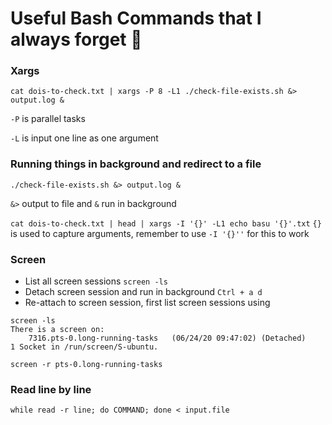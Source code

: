 # Useful Bash Commands that I always forget 🤦‍️

### Xargs

```cat dois-to-check.txt | xargs -P 8 -L1 ./check-file-exists.sh &> output.log &```

`-P` is parallel tasks

`-L` is input one line as one argument

### Running things in background and redirect to a file

```./check-file-exists.sh &> output.log &```

`&>` output to file and `&` run in background

```cat dois-to-check.txt | head | xargs -I '{}' -L1 echo basu '{}'.txt```
`{}` is used to capture arguments, remember to use `-I '{}''` for this to work

### Screen

- List all screen sessions `screen -ls`
- Detach screen session and run in background `Ctrl + a d`
- Re-attach to screen session, first list screen sessions using 
```
screen -ls
There is a screen on:
	7316.pts-0.long-running-tasks	(06/24/20 09:47:02)	(Detached)
1 Socket in /run/screen/S-ubuntu.

screen -r pts-0.long-running-tasks

```

### Read line by line

`while read -r line; do COMMAND; done < input.file`


